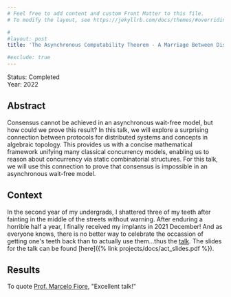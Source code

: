 ```yaml
---
# Feel free to add content and custom Front Matter to this file.
# To modify the layout, see https://jekyllrb.com/docs/themes/#overriding-theme-defaults

#
#layout: post
title: 'The Asynchronous Computability Theorem - A Marriage Between Distributed Systems and Algebraic Topology'

#exclude: true
---
```

Status: Completed  
Year: 2022

## Abstract 
Consensus cannot be achieved in an asynchronous wait-free model, but how could we prove this result? In this talk, we will explore a surprising connection between protocols for distributed systems and concepts in algebraic topology. This provides us with a concise mathematical framework unifying many classical concurrency models, enabling us to reason about concurrency via static combinatorial structures. For this talk, we will use this connection to prove that consensus is impossible in an asynchronous wait-free model.



## Context
In the second year of my undergrads, I shattered three of my teeth after fainting in the middle of the streets without warning. After enduring a horrible half a year, I finally received my implants in 2021 December! And as everyone knows, there is no better way to celebrate the occassion of getting one's teeth back than to actually use them...thus the [talk](https://talks.cam.ac.uk/talk/index/168506). The slides for the talk can be found [here]({% link  projects/docs/act_slides.pdf %}).

## Results 

To quote [Prof. Marcelo Fiore](https://www.cl.cam.ac.uk/~mpf23/), "Excellent talk!"